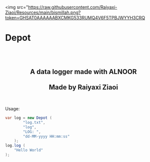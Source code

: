 <img src="https://raw.githubusercontent.com/Raiyaxi-Ziaoi/Resources/main/bismillah.png?token=GHSAT0AAAAAABXCMKG533RUMQ4V6F5TPBJWYYH3CRQ
></img>

# Depot

<div align="center"><h2><br/><br/>
    A data logger made with ALNOOR<br/><br/>Made by Raiyaxi Ziaoi
</h2></div>
<br>

Usage:

```java
var log = new Depot (
        "log.txt",
        "log",
        "LOG: ",
        "dd-MM-yyyy HH:mm:ss"
    );
log.log (
    "Hello World"
);
```
